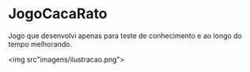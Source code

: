 # JogoCacaRato
Jogo que desenvolvi apenas para teste de conhecimento e ao longo do tempo melhorando.

<img src"imagens/ilustracao.png">

